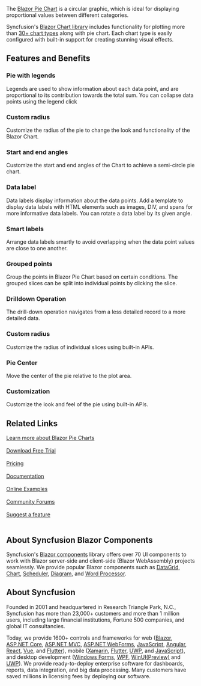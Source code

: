 The [Blazor Pie Chart](https://www.syncfusion.com/blazor-components/blazor-charts/chart-types/pie-chart?utm_source=github&utm_medium=listing&utm_campaign=blazor-pie-chart-github-samples) is a circular graphic, which is ideal for displaying proportional values between different categories.

Syncfusion's [Blazor Chart library](https://www.syncfusion.com/kb/12397/creating-charts-in-blazor-quick-getting-started-guide?utm_source=github&utm_medium=listing&utm_campaign=blazor-pie-chart-github-samples) includes functionality for plotting more than [30+ chart types](https://www.syncfusion.com/blazor-components/blazor-charts/chart-types?utm_source=github&utm_medium=listing&utm_campaign=blazor-pie-chart-github-samples) along with pie chart. Each chart type is easily configured with built-in support for creating stunning visual effects.

## Features and Benefits

### Pie with legends
Legends are used to show information about each data point, and are proportional to its contribution towards the total sum. You can collapse data points using the legend click

### Custom radius
Customize the radius of the pie to change the look and functionality of the Blazor Chart.

### Start and end angles
Customize the start and end angles of the Chart to achieve a semi-circle pie chart.

### Data label
Data labels display information about the data points. Add a template to display data labels with HTML elements such as images, DIV, and spans for more informative data labels. You can rotate a data label by its given angle.

### Smart labels
Arrange data labels smartly to avoid overlapping when the data point values are close to one another.

### Grouped points
Group the points in Blazor Pie Chart based on certain conditions. The grouped slices can be split into individual points by clicking the slice.

### Drilldown Operation
The drill-down operation navigates from a less detailed record to a more detailed data. 

### Custom radius
Customize the radius of individual slices using built-in APIs.

### Pie Center
Move the center of the pie relative to the plot area.

### Customization
Customize the look and feel of the pie using built-in APIs.

## Related Links
[Learn more about Blazor Pie Charts](https://www.syncfusion.com/blazor-components/blazor-charts/chart-types/pie-chart?utm_source=github&utm_medium=listing&utm_campaign=blazor-pie-chart-github-samples)<br/><br/>
[Download Free Trial](https://www.syncfusion.com/downloads/blazor-components?utm_source=github&utm_medium=listing&utm_campaign=blazor-pie-chart-github-samples)<br/><br/>
[Pricing](https://www.syncfusion.com/sales/products?utm_source=github&utm_medium=listing&utm_campaign=blazor-pie-chart-github-samples)<br/><br/>
[Documentation](https://blazor.syncfusion.com/documentation/accumulation-chart/chart-types/pie-dough-nut/?utm_source=github&utm_medium=listing&utm_campaign=blazor-pie-chart-github-samples)<br/><br/>
[Online Examples](https://blazor.syncfusion.com/demos/chart/pie?utm_source=github&utm_medium=listing&utm_campaign=blazor-pie-chart-github-samples)<br/><br/>
[Community Forums](https://www.syncfusion.com/forums/blazor-components/charts?utm_source=github&utm_medium=listing&utm_campaign=blazor-pie-chart-github-samples)<br/><br/>
[Suggest a feature](https://www.syncfusion.com/feedback/blazor-components?utm_source=github&utm_medium=listing&utm_campaign=blazor-pie-chart-github-samples)<br/><br/>

## About Syncfusion Blazor Components
Syncfusion's [Blazor components](https://www.syncfusion.com/blazor-components?utm_source=github&utm_medium=listing&utm_campaign=blazor-pie-chart-github-samples) library offers over 70 UI components to work with Blazor server-side and client-side (Blazor WebAssembly) projects seamlessly. We provide popular Blazor components such as [DataGrid](https://www.syncfusion.com/blazor-components/blazor-datagrid?utm_source=github&utm_medium=listing&utm_campaign=blazor-pie-chart-github-samples), [Chart](https://www.syncfusion.com/blazor-components/blazor-charts?utm_source=github&utm_medium=listing&utm_campaign=blazor-pie-chart-github-samples), [Scheduler](https://www.syncfusion.com/blazor-components/blazor-scheduler?utm_source=github&utm_medium=listing&utm_campaign=blazor-pie-chart-github-samples), [Diagram](https://www.syncfusion.com/blazor-components/blazor-diagram?utm_source=github&utm_medium=listing&utm_campaign=blazor-pie-chart-github-samples), and [Word Processor](https://www.syncfusion.com/blazor-components/blazor-word-processor?utm_source=github&utm_medium=listing&utm_campaign=blazor-pie-chart-github-samples).

## About Syncfusion
Founded in 2001 and headquartered in Research Triangle Park, N.C., Syncfusion has more than 23,000+ customers and more than 1 million users, including large financial institutions, Fortune 500 companies, and global IT consultancies.
 
Today, we provide 1600+ controls and frameworks for web
([Blazor](https://www.syncfusion.com/blazor-components?utm_source=github&utm_medium=listing&utm_campaign=blazor-pie-chart-github-samples),
[ASP.NET Core](https://www.syncfusion.com/aspnet-core-ui-controls?utm_source=github&utm_medium=listing&utm_campaign=blazor-pie-chart-github-samples),
[ASP.NET MVC](https://www.syncfusion.com/aspnet-mvc-ui-controls?utm_source=github&utm_medium=listing&utm_campaign=blazor-pie-chart-github-samples),
[ASP.NET WebForms](https://www.syncfusion.com/jquery/aspnet-webforms-ui-controls?utm_source=github&utm_medium=listing&utm_campaign=blazor-pie-chart-github-samples),
[JavaScript](https://www.syncfusion.com/javascript-ui-controls?utm_source=github&utm_medium=listing&utm_campaign=blazor-pie-chart-github-samples),
[Angular](https://www.syncfusion.com/angular-ui-components?utm_source=github&utm_medium=listing&utm_campaign=blazor-pie-chart-github-samples),
[React](https://www.syncfusion.com/react-ui-components?utm_source=github&utm_medium=listing&utm_campaign=blazor-pie-chart-github-samples),
[Vue](https://www.syncfusion.com/vue-ui-components?utm_source=github&utm_medium=listing&utm_campaign=blazor-pie-chart-github-samples),
and 
[Flutter](https://www.syncfusion.com/flutter-widgets?utm_source=github&utm_medium=listing&utm_campaign=blazor-pie-chart-github-samples)),
mobile
([Xamarin](https://www.syncfusion.com/xamarin-ui-controls?utm_source=github&utm_medium=listing&utm_campaign=blazor-pie-chart-github-samples),
[Flutter](https://www.syncfusion.com/flutter-widgets?utm_source=github&utm_medium=listing&utm_campaign=blazor-pie-chart-github-samples),
[UWP](https://www.syncfusion.com/uwp-ui-controls?utm_source=github&utm_medium=listing&utm_campaign=blazor-pie-chart-github-samples),
and
[JavaScript](https://www.syncfusion.com/javascript-ui-controls?utm_source=github&utm_medium=listing&utm_campaign=blazor-pie-chart-github-samples)),
and desktop development ([Windows
Forms](https://www.syncfusion.com/winforms-ui-controls?utm_source=github&utm_medium=listing&utm_campaign=blazor-pie-chart-github-samples),
[WPF](https://www.syncfusion.com/wpf-ui-controls?utm_source=github&utm_medium=listing&utm_campaign=blazor-pie-chart-github-samples),
[WinUI(Preview)](https://www.syncfusion.com/winui-controls?utm_source=github&utm_medium=listing&utm_campaign=blazor-pie-chart-github-samples)
and
[UWP](https://www.syncfusion.com/uwp-ui-controls?utm_source=github&utm_medium=listing&utm_campaign=blazor-pie-chart-github-samples)).
We provide ready-to-deploy enterprise software for dashboards, reports,
data integration, and big data processing. Many customers have saved
millions in licensing fees by deploying our software.
		
